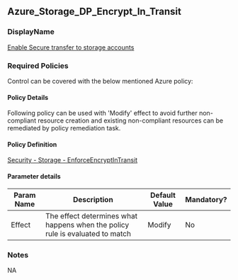 ## Azure_Storage_DP_Encrypt_In_Transit

### DisplayName 
[Enable Secure transfer to storage accounts](../../../Control%20coverage/Feature/Storage.md#azure_storage_dp_encrypt_in_transit)

### Required Policies
Control can be covered with the below mentioned Azure policy:

#### Policy Details

Following policy can be used with 'Modify' effect to avoid further non-compliant resource creation and existing non-compliant resources can be remediated by policy remediation task.

#### Policy Definition
[Security - Storage - EnforceEncryptInTransit](Security%20-%20Storage%20-%20EnforceEncryptInTransit.json)

#### Parameter details

|Param Name|Description|Default Value|Mandatory?
|----|----|----|----|
| Effect | The effect determines what happens when the policy rule is evaluated to match| Modify |No |


### Notes
NA